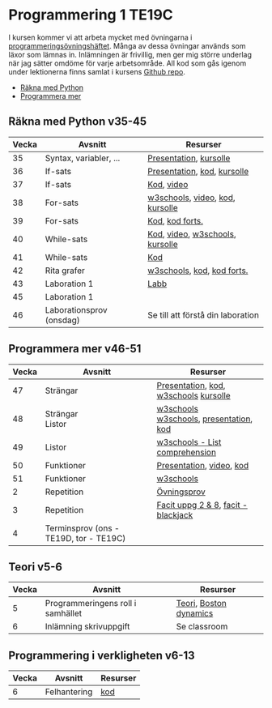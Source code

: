 # Programmering 1 TE19C

I kursen kommer vi att arbeta mycket med övningarna i [programmeringsövningshäftet][progh]. Många av dessa övningar används som läxor som lämnas in. Inlämningen är frivillig, men ger mig större underlag när jag sätter omdöme för varje arbetsområde. All kod som gås igenom under lektionerna finns samlat i kursens [Github repo][ghr].

- [Räkna med Python](#räkna-med-python-v35-45)
- [Programmera mer](#programmera-mer-v46-51)

[ghr]: https://github.com/NTI-Kronhus/TE19CD-PRRPRR01
[progh]: https://github.com/NTI-Kronhus/TE19CD-PRRPRR01/blob/master/Programmeringsovningshafte.pdf

## Räkna med Python v35-45

| Vecka | Avsnitt                  | Resurser                                                     |
| ----- | ------------------------ | ------------------------------------------------------------ |
| 35    | Syntax, variabler, ...   | [Presentation][l1], [kursolle][kog]                          |
| 36    | If-sats                  | [Presentation][l2], [kod][if1], [kursolle][koi]              |
| 37    | If-sats                  | [Kod][if2], [video][cif]                                     |
| 38    | For-sats                 | [w3schools][wsf1], [video][csf], [kod][fo1], [kursolle][kof] |
| 39    | For-sats                 | [Kod][fo2], [kod forts.][fo3]                                |
| 40    | While-sats               | [Kod][wh1], [video][vwh1], [w3schools][wwh], [kursolle][kof] |
| 41    | While-sats               | [Kod][wh2]                                                   |
| 42    | Rita grafer              | [w3schools][wmp], [kod][ump1], [kod forts.][ump2]            |
| 43    | Laboration 1             | [Labb][lab1]                                                 |
| 45    | Laboration 1             |                                                              |
| 46    | Laborationsprov (onsdag) | Se till att förstå din laboration                            |

[kog]: https://www.kursolle.se/prrprr01/moment02.php
[koi]: https://www.kursolle.se/prrprr01/moment03.php
[kof]: https://www.kursolle.se/prrprr01/moment04.php
[l1]: https://drive.google.com/file/d/1AwGiwK_n90ywnca8YNrJlhT5SAER81KO/view?usp=sharing
[l2]: https://drive.google.com/file/d/1F_drLh19vetsnAm8oSd50zrnbBHGJTpG/view?usp=sharing
[if2]: https://github.com/NTI-Kronhus/TE19CD-PRRPRR01/blob/master/Rakna%20med%20Python/if_satser2_prov.ipynb
[if1]: https://github.com/NTI-Kronhus/TE19CD-PRRPRR01/blob/master/Rakna%20med%20Python/if_satser1.ipynb
[cif]: https://www.youtube.com/watch?v=AWek49wXGzI&t
[lab1]: https://drive.google.com/file/d/1_OSOEIbAuyW0bjhrFC0ca89D9kXn8R4B/view?usp=sharing
[wsf1]: https://www.w3schools.com/python/python_for_loops.asp
[csf]: https://www.youtube.com/watch?v=OnDr4J2UXSA
[fo1]: https://github.com/NTI-Kronhus/TE19CD-PRRPRR01/blob/master/Rakna%20med%20Python/for_satser1.ipynb
[fo2]: https://github.com/NTI-Kronhus/TE19CD-PRRPRR01/blob/master/Rakna%20med%20Python/for_satser2.ipynb
[fo3]: https://github.com/NTI-Kronhus/TE19CD-PRRPRR01/blob/master/Rakna%20med%20Python/for_satser3.ipynb
[wh1]: https://github.com/NTI-Kronhus/TE19CD-PRRPRR01/blob/master/Rakna%20med%20Python/while1.ipynb
[wh2]: https://github.com/NTI-Kronhus/TE19CD-PRRPRR01/blob/master/Rakna%20med%20Python/while2.ipynb
[vwh1]: https://www.youtube.com/watch?v=jSs58VZVLw8
[wwh]: https://www.w3schools.com/python/python_while_loops.asp
[wmp]: https://www.w3schools.com/python/matplotlib_pyplot.asp
[ump1]: https://github.com/NTI-Kronhus/TE19CD-PRRPRR01/blob/master/Rakna%20med%20Python/UsainBolt.py
[ump2]: https://github.com/NTI-Kronhus/TE19CD-PRRPRR01/blob/master/Rakna%20med%20Python/UsainBolt_vt.py

## Programmera mer v46-51

| Vecka | Avsnitt                                | Resurser                                                                  |
| ----- | -------------------------------------- | ------------------------------------------------------------------------- |
| 47    | Strängar                               | [Presentation][l1], [kod][kst], [w3schools][wst1] [kursolle][kog]         |
| 48    | Strängar <br> Listor                   | [w3schools][wst2] <br> [w3schools][wls1], [presentation][pls], [kod][kls] |
| 49    | Listor                                 | [w3schools - List comprehension][wlc]                                     |
| 50    | Funktioner                             | [Presentation][pfk], [video][vfk], [kod][kfk]                             |
| 51    | Funktioner                             | [w3schools][wfk]                                                          |
| 2     | Repetition                             | [Övningsprov][ovp]                                                        |
| 3     | Repetition                             | [Facit uppg 2 & 8][f28], [facit - blackjack][fbj]                         |
| 4     | Terminsprov (ons - TE19D, tor - TE19C) |                                                                           |

[wst1]: https://www.w3schools.com/python/python_strings.asp
[kst]: https://github.com/NTI-Kronhus/TE19CD-PRRPRR01/blob/master/Mer%20programmering/strings_grund.ipynb
[wst2]: https://www.w3schools.com/python/python_ref_string.asp
[wls1]: https://www.w3schools.com/python/python_lists.asp
[pls]: https://drive.google.com/file/d/1xkl277fnei3i8mWHVruOo-ciCaFYsiUZ/view
[kls]: https://github.com/NTI-Kronhus/TE19CD-PRRPRR01/blob/master/Mer%20programmering/listor.ipynb
[wlc]: https://www.w3schools.com/python/python_lists_comprehension.asp
[pfk]: https://docs.google.com/presentation/d/1RIB-_Aj5ti90iL5vrghhLK1KcDiME5ly-0x9kdh7Qrg/edit?usp=sharing
[vfk]: https://www.youtube.com/watch?v=NSbOtYzIQI0
[kfk]: https://github.com/NTI-Kronhus/TE19CD-PRRPRR01/blob/master/Mer%20programmering/funktioner.ipynb
[wfk]: https://www.w3schools.com/python/python_functions.asp
[ovp]: https://github.com/NTI-Kronhus/TE19CD-PRRPRR01/blob/master/Prog1%20Python%20övningsprov.pdf
[f28]: https://github.com/NTI-Kronhus/TE19CD-PRRPRR01/blob/master/Mer%20programmering/facit.ipynb
[fbj]: https://github.com/NTI-Kronhus/TE19CD-PRRPRR01/tree/master/Mer%20programmering/Blackjack

## Teori v5-6

| Vecka | Avsnitt                           | Resurser                             |
| ----- | --------------------------------- | ------------------------------------ |
| 5     | Programmeringens roll i samhället | [Teori][kot], [Boston dynamics][vai] |
| 6     | Inlämning skrivuppgift            | Se classroom                         |

[kot]: https://www.kursolle.se/prrprr01/moment07.php
[vai]: https://www.youtube.com/watch?v=uhND7Mvp3f4

## Programmering i verkligheten v6-13

| Vecka | Avsnitt      | Resurser   |
| ----- | ------------ | ---------- |
| 6     | Felhantering | [kod][kfh] |

[kfh]: https://github.com/NTI-Kronhus/TE19CD-PRRPRR01/blob/master/Programmering%20i%20verkligheten/felhantering.ipynb
